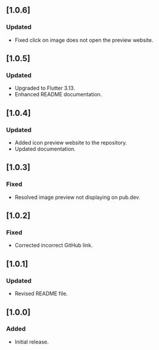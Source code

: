 ## [1.0.6]

### Updated 
- Fixed click on image does not open the preview website.

## [1.0.5]

### Updated
- Upgraded to Flutter 3.13.
- Enhanced README documentation.

## [1.0.4]

### Updated
- Added icon preview website to the repository.
- Updated documentation.

## [1.0.3]

### Fixed
- Resolved image preview not displaying on pub.dev.

## [1.0.2]

### Fixed
- Corrected incorrect GitHub link.

## [1.0.1]

### Updated
- Revised README file.

## [1.0.0]

### Added
- Initial release.
